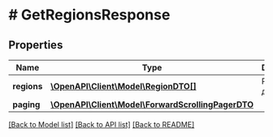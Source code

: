 # # GetRegionsResponse

## Properties

Name | Type | Description | Notes
------------ | ------------- | ------------- | -------------
**regions** | [**\OpenAPI\Client\Model\RegionDTO[]**](RegionDTO.md) | Регион доставки. |
**paging** | [**\OpenAPI\Client\Model\ForwardScrollingPagerDTO**](ForwardScrollingPagerDTO.md) |  | [optional]

[[Back to Model list]](../../README.md#models) [[Back to API list]](../../README.md#endpoints) [[Back to README]](../../README.md)
